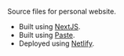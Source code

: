 Source files for personal website.

- Built using [NextJS](https://nextjs.org//).
- Built using [Paste](https://paste.twilio.design/).
- Deployed using [Netlify](https://netlify.com/).
